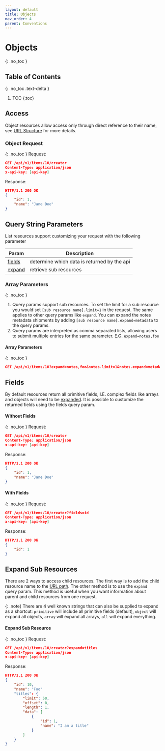```yaml
---
layout: default
title: Objects
nav_order: 4
parent: Conventions
---
```

# Objects
{: .no_toc }
## Table of Contents
{: .no_toc .text-delta }
1. TOC
{:toc}
## Access
Object resources allow access only through direct reference to their name, see [URL Structure](url_structure.html) for more details.
### Object Request
{: .no_toc }
Request:
```json
GET /api/v1/items/10/creator
Content-Type: application/json
x-api-key: [api-key]
```
Response:
```json
HTTP/1.1 200 OK
{
    "id": 1,
    "name": "Jane Doe"
}
```
## Query String Parameters
List resources support customizing your request with the following parameter

| Param  | Description |
| --------------- | -------- |
| [fields](#fields)|determine which data is returned by the api|
| [expand](#expand-sub-resources)|retrieve sub resources|

### Array Parameters
{: .no_toc }
1. Query params support sub resources. To set the limit for a sub resource you would set `[sub resource name].limit=1` in the request. The same applies to other query params like `expand`. You can expand the notes metadata shipments by adding `[sub resource name].expand=metadata` to the query params.
1. Query params are interpreted as comma separated lists, allowing users to submit multiple entries for the same parameter. E.G. `expand=notes,foo`

#### Array Parameters
{: .no_toc }
```json
GET /api/v1/items/10?expand=notes,foo&notes.limit=1&notes.expand=metadata
```
## Fields
By default resources return all primitive fields, I.E. complex fields like arrays and objects will need to be [expanded](#expand-sub-resources). It is possible to customize the returned fields using the fields query param.
#### Without Fields
{: .no_toc }
Request:
```json
GET /api/v1/items/10/creator
Content-Type: application/json
x-api-key: [api-key]
```
Response:
```json
HTTP/1.1 200 OK
{
    "id": 1,
    "name": "Jane Doe"
}
```
#### With Fields
{: .no_toc }
Request:
```json
GET /api/v1/items/10/creator?fields=id
Content-Type: application/json
x-api-key: [api-key]
```
Response:
```json
HTTP/1.1 200 OK
{
    "id": 1
}
```
## Expand Sub Resources
There are 2 ways to access child resources. The first way is to add the child resource name to the [URL path](url_structure.html#example-list-sub-resource). The other method is to use the `expand` query param. This method is useful when you want information about parent and child resources from one request.

{: .note}
There are 4 well known strings that can also be supplied to expand as a shortcut: `primitive` will include all primitive fields (default), `object` will expand all objects, `array` will expand all arrays, `all` will expand everything.

#### Expand Sub Resource
{: .no_toc }
Request:
```json
GET /api/v1/items/10/creator?expand=titles
Content-Type: application/json
x-api-key: [api-key]
```
Response:
```json
HTTP/1.1 200 OK
{
    "id": 10,
    "name": "Foo"
    "titles": {
        "limit": 50,
        "offset": 0,
        "length": 1,
        "data": [
            {
                "id": 1,
                "name": "I am a title"
            }
        ]
    }
}
```